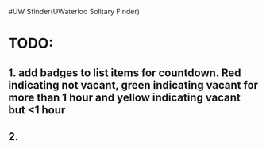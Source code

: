 #UW Sfinder(UWaterloo Solitary Finder)

# TODO:
## 1. add badges to list items for countdown. Red indicating not vacant, green indicating vacant for more than 1 hour and yellow indicating vacant but <1 hour
## 2. 